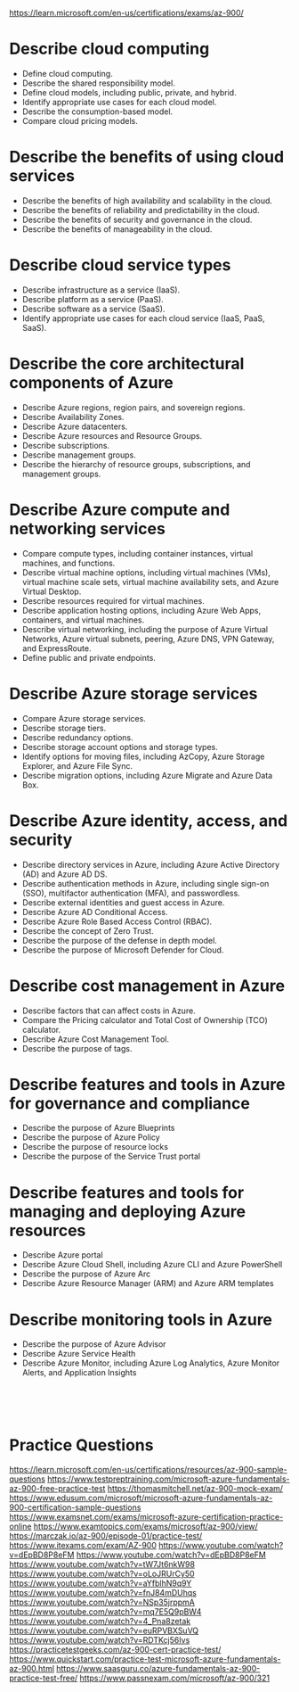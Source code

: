 

<https://learn.microsoft.com/en-us/certifications/exams/az-900/>

# Describe cloud computing

- Define cloud computing.
- Describe the shared responsibility model.
- Define cloud models, including public, private, and hybrid.
- Identify appropriate use cases for each cloud model.
- Describe the consumption-based model.
- Compare cloud pricing models.

# Describe the benefits of using cloud services

- Describe the benefits of high availability and scalability in the cloud.
- Describe the benefits of reliability and predictability in the cloud.
- Describe the benefits of security and governance in the cloud.
- Describe the benefits of manageability in the cloud.

# Describe cloud service types

- Describe infrastructure as a service (IaaS).
- Describe platform as a service (PaaS).
- Describe software as a service (SaaS).
- Identify appropriate use cases for each cloud service (IaaS, PaaS, SaaS).

# Describe the core architectural components of Azure 

- Describe Azure regions, region pairs, and sovereign regions.
- Describe Availability Zones.
- Describe Azure datacenters.
- Describe Azure resources and Resource Groups.
- Describe subscriptions.
- Describe management groups.
- Describe the hierarchy of resource groups, subscriptions, and management groups.

# Describe Azure compute and networking services

- Compare compute types, including container instances, virtual machines, and functions.
- Describe virtual machine options, including virtual machines (VMs), virtual machine scale sets, virtual machine availability sets, and Azure Virtual Desktop.
- Describe resources required for virtual machines.
- Describe application hosting options, including Azure Web Apps, containers, and virtual machines.
- Describe virtual networking, including the purpose of Azure Virtual Networks, Azure virtual subnets, peering, Azure DNS, VPN Gateway, and ExpressRoute.
- Define public and private endpoints.

# Describe Azure storage services

- Compare Azure storage services.
- Describe storage tiers.
- Describe redundancy options.
- Describe storage account options and storage types.
- Identify options for moving files, including AzCopy, Azure Storage Explorer, and Azure File Sync.
- Describe migration options, including Azure Migrate and Azure Data Box.

# Describe Azure identity, access, and security

- Describe directory services in Azure, including Azure Active Directory (AD) and Azure AD DS.
- Describe authentication methods in Azure, including single sign-on (SSO), multifactor authentication (MFA), and passwordless.
- Describe external identities and guest access in Azure.
- Describe Azure AD Conditional Access.
- Describe Azure Role Based Access Control (RBAC).
- Describe the concept of Zero Trust.
- Describe the purpose of the defense in depth model.
- Describe the purpose of Microsoft Defender for Cloud.

# Describe cost management in Azure

- Describe factors that can affect costs in Azure.
- Compare the Pricing calculator and Total Cost of Ownership (TCO) calculator.
- Describe Azure Cost Management Tool.
- Describe the purpose of tags.

# Describe features and tools in Azure for governance and compliance

- Describe the purpose of Azure Blueprints
- Describe the purpose of Azure Policy
- Describe the purpose of resource locks
- Describe the purpose of the Service Trust portal


# Describe features and tools for managing and deploying Azure resources

- Describe Azure portal
- Describe Azure Cloud Shell, including Azure CLI and Azure PowerShell
- Describe the purpose of Azure Arc
- Describe Azure Resource Manager (ARM) and Azure ARM templates

# Describe monitoring tools in Azure

- Describe the purpose of Azure Advisor
- Describe Azure Service Health
- Describe Azure Monitor, including Azure Log Analytics, Azure Monitor Alerts, and Application Insights

<br>
<br>
<br>

# Practice Questions
<https://learn.microsoft.com/en-us/certifications/resources/az-900-sample-questions>
<https://www.testpreptraining.com/microsoft-azure-fundamentals-az-900-free-practice-test>
<https://thomasmitchell.net/az-900-mock-exam/>
<https://www.edusum.com/microsoft/microsoft-azure-fundamentals-az-900-certification-sample-questions>
<https://www.examsnet.com/exams/microsoft-azure-certification-practice-online>
<https://www.examtopics.com/exams/microsoft/az-900/view/>
<https://marczak.io/az-900/episode-01/practice-test/>
<https://www.itexams.com/exam/AZ-900>
<https://www.youtube.com/watch?v=dEpBD8P8eFM>
<https://www.youtube.com/watch?v=dEpBD8P8eFM>
<https://www.youtube.com/watch?v=tW7Jt6nkW98>
<https://www.youtube.com/watch?v=oLoJRUrCy50>
<https://www.youtube.com/watch?v=aYfblhN9q9Y>
<https://www.youtube.com/watch?v=fnJ84mDUhqs>
<https://www.youtube.com/watch?v=NSp35jrppmA>
<https://www.youtube.com/watch?v=mq7E5Q9pBW4>
<https://www.youtube.com/watch?v=4_Pna8zetak>
<https://www.youtube.com/watch?v=euRPVBXSuVQ>
<https://www.youtube.com/watch?v=RDTKcj56Ivs>
<https://practicetestgeeks.com/az-900-cert-practice-test/>
<https://www.quickstart.com/practice-test-microsoft-azure-fundamentals-az-900.html>
<https://www.saasguru.co/azure-fundamentals-az-900-practice-test-free/>
<https://www.passnexam.com/microsoft/az-900/321>
